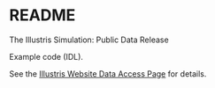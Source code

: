# README #

The Illustris Simulation: Public Data Release

Example code (IDL).

See the [Illustris Website Data Access Page](http://www.illustris-project.org/data/) for details.

